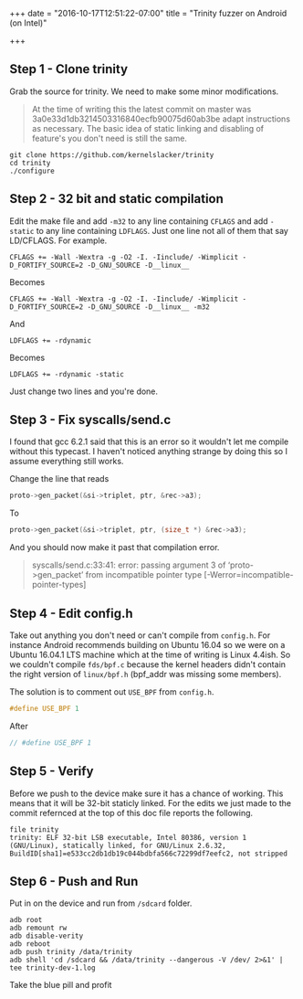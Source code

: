 +++
date = "2016-10-17T12:51:22-07:00"
title = "Trinity fuzzer on Android (on Intel)"

+++

## Step 1 - Clone trinity

Grab the source for trinity. We need to make some minor modifications.

> At the time of writing this the latest commit on master was
> 3a0e33d1db3214503316840ecfb90075d60ab3be adapt instructions as necessary. The
> basic idea of static linking and disabling of feature's you don't need is
> still the same.

```
git clone https://github.com/kernelslacker/trinity
cd trinity
./configure
```

## Step 2 - 32 bit and static compilation

Edit the make file and add `-m32` to any line containing `CFLAGS` and add
`-static` to any line containing `LDFLAGS`. Just one line not all of them that
say LD/CFLAGS. For example.

```
CFLAGS += -Wall -Wextra -g -O2 -I. -Iinclude/ -Wimplicit -D_FORTIFY_SOURCE=2 -D_GNU_SOURCE -D__linux__
```

Becomes

```
CFLAGS += -Wall -Wextra -g -O2 -I. -Iinclude/ -Wimplicit -D_FORTIFY_SOURCE=2 -D_GNU_SOURCE -D__linux__ -m32
```

And

```
LDFLAGS += -rdynamic
```

Becomes

```
LDFLAGS += -rdynamic -static
```

Just change two lines and you're done.

## Step 3 - Fix syscalls/send.c

I found that gcc 6.2.1 said that this is an error so it wouldn't let me
compile without this typecast. I haven't noticed anything strange by doing this
so I assume everything still works.

Change the line that reads

```c
proto->gen_packet(&si->triplet, ptr, &rec->a3);
```

To

```c
proto->gen_packet(&si->triplet, ptr, (size_t *) &rec->a3);
```

And you should now make it past that compilation error.

> syscalls/send.c:33:41: error: passing argument 3 of ‘proto->gen_packet’ from
> incompatible pointer type [-Werror=incompatible-pointer-types]

## Step 4 - Edit config.h

Take out anything you don't need or can't compile from `config.h`. For instance
Android recommends building on Ubuntu 16.04 so we were on a Ubuntu 16.04.1 LTS
machine which at the time of writing is Linux 4.4ish. So we couldn't compile
`fds/bpf.c` because the kernel headers didn't contain the right version of
`linux/bpf.h` (bpf_addr was missing some members).

The solution is to comment out `USE_BPF` from `config.h`.


```c
#define USE_BPF 1
```

After

```c
// #define USE_BPF 1
```

## Step 5 - Verify

Before we push to the device make sure it has a chance of working. This means
that it will be 32-bit staticly linked. For the edits we just made to the
commit refernced at the top of this doc file reports the following.

```
file trinity
trinity: ELF 32-bit LSB executable, Intel 80386, version 1 (GNU/Linux), statically linked, for GNU/Linux 2.6.32, BuildID[sha1]=e533cc2db1db19c044bdbfa566c72299df7eefc2, not stripped
```

## Step 6 - Push and Run

Put in on the device and run from `/sdcard` folder.

```
adb root
adb remount rw
adb disable-verity
adb reboot
adb push trinity /data/trinity
adb shell 'cd /sdcard && /data/trinity --dangerous -V /dev/ 2>&1' | tee trinity-dev-1.log
```

Take the blue pill and profit
